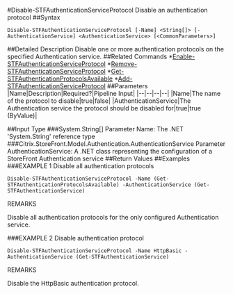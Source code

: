 #Disable-STFAuthenticationServiceProtocol
Disable an authentication protocol
##Syntax
```Disable-STFAuthenticationServiceProtocol [-Name] <String[]> [-AuthenticationService] <AuthenticationService> [<CommonParameters>]
```
##Detailed Description
Disable one or more authentication protocols on the specified Authentication service.
##Related Commands
*[Enable-STFAuthenticationServiceProtocol](Enable-STFAuthenticationServiceProtocol)
*[Remove-STFAuthenticationServiceProtocol](Remove-STFAuthenticationServiceProtocol)
*[Get-STFAuthenticationProtocolsAvailable](Get-STFAuthenticationProtocolsAvailable)
*[Add-STFAuthenticationServiceProtocol](Add-STFAuthenticationServiceProtocol)
##Parameters
|Name|Description|Required?|Pipeline Input||--|--|--|--||Name|The name of the protocol to disable|true|false||AuthenticationService|The Authentication service the protocol should be disabled for|true|true (ByValue)|##Input Type
###System.String[]
Parameter Name: The .NET 'System.String' reference type
###Citrix.StoreFront.Model.Authentication.AuthenticationService
Parameter AuthenticationService: A .NET class representing the configuration of a StoreFront Authentication service
##Return Values
##Examples
###EXAMPLE 1 Disable all authentication protocols
```Disable-STFAuthenticationServiceProtocol -Name (Get-STFAuthenticationProtocolsAvailable) -AuthenticationService (Get-STFAuthenticationService)
```
REMARKS

Disable all authentication protocols for the only configured Authentication service.
###EXAMPLE 2 Disable authentication protocol
```Disable-STFAuthenticationServiceProtocol -Name HttpBasic -AuthenticationService (Get-STFAuthenticationService)
```
REMARKS

Disable the HttpBasic authentication protocol.
